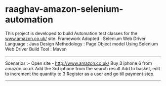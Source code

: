 raaghav-amazon-selenium-automation
==================================
This project is developed to build Automation test classes for the www.amazon.co.uk/ site.
Framework Adopted : Selenium Web Driver
Language : Java
Design Methodology : Page Object model Using Selenium Web Driver
Build Tool : Maven
**********************************************************************************************
Scenarios :-
Open site - http://www.amazon.co.uk/
Buy 3 iphone 6 from amazon.co.uk
Add the 3rd iphone from the search result
Add to basket, edit to increment the quantity to 3
Register as a user and go till payment step.
**********************************************************************************************


